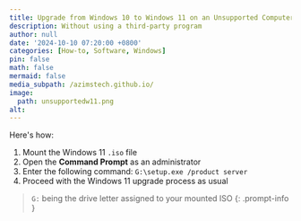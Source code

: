 ```yaml
---
title: Upgrade from Windows 10 to Windows 11 on an Unsupported Computer
description: Without using a third-party program
author: null
date: '2024-10-10 07:20:00 +0800'
categories: [How-to, Software, Windows]
pin: false
math: false
mermaid: false
media_subpath: /azimstech.github.io/
image:
  path: unsupportedw11.png
alt:
---
```


Here's how:
1. Mount the Windows 11 `.iso` file
2. Open the **Command Prompt** as an administrator
3. Enter the following command: `G:\setup.exe /product server`
4. Proceed with the Windows 11 upgrade process as usual

> `G:` being the drive letter assigned to your mounted ISO
{: .prompt-info }
